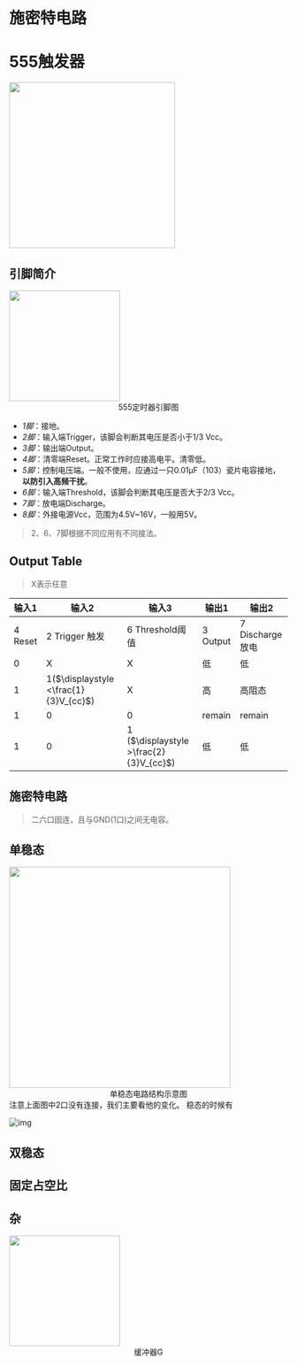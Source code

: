 <!-- #! https://zhuanlan.zhihu.com/p/623785261 -->

<!-- [博客园链接](https://www.cnblogs.com/luobaigu/p/17341007.html) -->
# 施密特电路 

# 555触发器
<div><img class="c" width=300 src="https://img2023.cnblogs.com/blog/2712141/202304/2712141-20230424123227306-1309304371.png">

## 引脚简介
<div><img class="c" width=200 src="https://pic3.zhimg.com/80/v2-4417fc9fcc01b80735f3d8eb210f5436_1440w.jpg">
 <center>555定时器引脚图</center>
 </div>

+ *1脚*：接地。
+ *2脚*：输入端Trigger，该脚会判断其电压是否小于1/3 Vcc。
+ *3脚*：输出端Output。
+ *4脚*：清零端Reset。正常工作时应接高电平。清零低。
+ *5脚*：控制电压端。一般不使用，应通过一只0.01μF（103）瓷片电容接地，**以防引入高频干扰**。
+ *6脚*：输入端Threshold，该脚会判断其电压是否大于2/3 Vcc。
+ *7脚*：放电端Discharge。
+ *8脚*：外接电源Vcc，范围为4.5V~16V，一般用5V。
> 2、6、7脚根据不同应用有不同接法。

## Output Table
>X表示任意

| 输入1   | 输入2                                 | 输入3           | 输出1    | 输出2            |
| ------- | ------------------------------------- | --------------- | -------- | ---------------- |
| 4 Reset | 2 Trigger 触发                        | 6 Threshold阈值 | 3 Output | 7  Discharge放电 |
| 0       | X                                     | X               | 低      | 低             |
| 1       | 1($\displaystyle <\frac{1}{3}V_{cc}$) | X               | 高        | 高阻态                 |
| 1       |       0                             |          0       |       remain   |   remain               |
| 1       |                0                       |     1 ($\displaystyle >\frac{2}{3}V_{cc}$)          |     低     |       低           |

## 施密特电路
>  二六口固连，且与GND(1口)之间无电容。
## 单稳态
<div><img class="c" width=400 src="https://img2023.cnblogs.com/blog/2712141/202304/2712141-20230421173657390-1339929573.png"> <center>单稳态电路结构示意图</center></div>
注意上面图中2口没有连接，我们主要看他的变化。
稳态的时候有

![img](https://img2023.cnblogs.com/blog/2712141/202304/2712141-20230421175057816-1971607200.png)
## 双稳态
## 固定占空比
## 杂
<div><img class="c" width=200 src="https://img2023.cnblogs.com/blog/2712141/202304/2712141-20230421172740330-239986932.png"> <center>缓冲器G</center></div>
